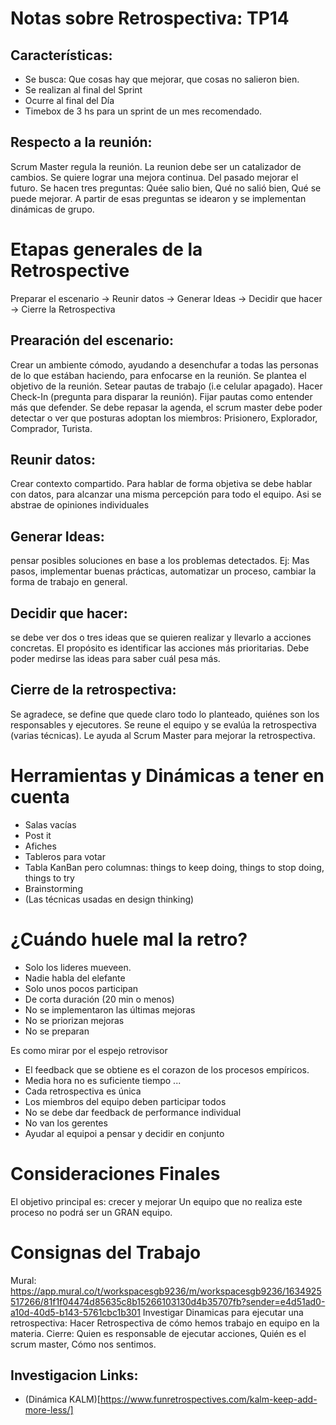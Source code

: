 # Notas sobre Retrospectiva: TP14
## Características:
- Se busca: Que cosas hay que mejorar, que cosas no salieron bien.
- Se realizan al final del Sprint
- Ocurre al final del Día
- Timebox de 3 hs para un sprint de un mes recomendado.

## Respecto a la reunión:
Scrum Master regula la reunión. La reunion debe ser un catalizador de cambios. Se quiere lograr una mejora continua. Del pasado mejorar el futuro. Se hacen tres preguntas: Quée salio bien, Qué no salió bien, Qué se puede mejorar. A partir de esas preguntas se idearon y se implementan dinámicas de grupo. 

# Etapas generales de la Retrospective

Preparar el escenario -> Reunir datos -> Generar Ideas -> Decidir que hacer -> Cierre la Retrospectiva

## Prearación del escenario: 
Crear un ambiente cómodo, ayudando a desenchufar a todas las personas de lo que estában haciendo, para enfocarse en la reunión. Se plantea el objetivo de la reunión. Setear pautas de trabajo (i.e celular apagado). Hacer Check-In (pregunta para disparar la reunión). Fijar pautas como entender más que defender. Se debe repasar la agenda, el scrum master debe poder  detectar o ver que posturas adoptan los miembros: Prisionero, Explorador, Comprador, Turista. 

## Reunir datos: 
Crear contexto compartido. Para hablar de forma objetiva se debe hablar con datos, para alcanzar una misma percepción para todo el equipo. Asi se abstrae de opiniones individuales

## Generar Ideas: 
pensar posibles soluciones en base a los problemas detectados. Ej: Mas pasos, implementar buenas prácticas, automatizar un proceso, cambiar la forma de trabajo en general. 

## Decidir que hacer: 
se debe ver dos o tres ideas que se quieren realizar y llevarlo a acciones concretas. El propósito es identificar las acciones más prioritarias. Debe poder medirse las ideas para saber cuál pesa más. 

## Cierre de la retrospectiva: 
Se agradece, se define que quede claro todo lo planteado, quiénes son los responsables y ejecutores. Se reune el equipo y se evalúa la retrospectiva (varias técnicas). Le ayuda al Scrum Master para mejorar la retrospectiva. 

# Herramientas y Dinámicas a tener en cuenta
- Salas vacías
- Post it
- Afiches
- Tableros para votar
- Tabla KanBan pero columnas: things to keep doing, things to stop doing, things to try
- Brainstorming
- (Las técnicas usadas en design thinking)

# ¿Cuándo huele mal la retro?
- Solo los lideres mueveen.
- Nadie habla del elefante
- Solo unos pocos participan
- De corta duración (20 min o menos)
- No se implementaron las últimas mejoras
- No se priorizan mejoras
- No se preparan

Es como mirar por el espejo retrovisor
- El feedback que se obtiene es el corazon de los procesos empíricos.
- Media hora no es suficiente tiempo ...
- Cada retrospectiva es única
- Los miembros del equipo deben participar todos
- No se debe dar feedback de performance individual 
- No van los gerentes
- Ayudar al equipoi a pensar y decidir en conjunto

# Consideraciones Finales

El objetivo principal es: crecer y mejorar
Un equipo que no realiza este proceso no podrá ser un GRAN equipo. 


# Consignas del Trabajo 
Mural: https://app.mural.co/t/workspacesgb9236/m/workspacesgb9236/1634925517266/81f1f04474d85635c8b15266103130d4b35707fb?sender=e4d51ad0-a10d-40d5-b143-5761cbc1b301
Investigar Dinamicas para ejecutar una retrospectiva:
Hacer Retrospectiva de cómo hemos trabajo en equipo en la materia. 
Cierre: Quien es responsable de ejecutar acciones, Quién es el scrum master, Cómo nos sentimos.


## Investigacion Links:
- (Dinámica KALM)[https://www.funretrospectives.com/kalm-keep-add-more-less/]